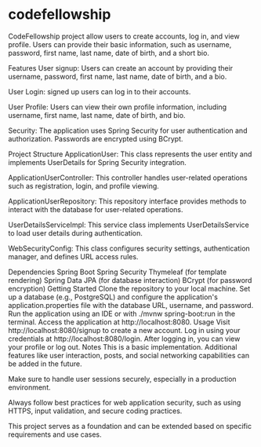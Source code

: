 # codefellowship
CodeFellowship project allow users to create accounts, log in, and view profile. Users can provide their basic information, such as username, password, first name, last name, date of birth, and a short bio.

Features
User signup: Users can create an account by providing their username, password, first name, last name, date of birth, and a bio.

User Login: signed up users can log in to their accounts.

User Profile: Users can view their own profile information, including username, first name, last name, date of birth, and bio.

Security: The application uses Spring Security for user authentication and authorization. Passwords are encrypted using BCrypt.

Project Structure
ApplicationUser: This class represents the user entity and implements UserDetails for Spring Security integration.

ApplicationUserController: This controller handles user-related operations such as registration, login, and profile viewing.

ApplicationUserRepository: This repository interface provides methods to interact with the database for user-related operations.

UserDetailsServiceImpl: This service class implements UserDetailsService to load user details during authentication.

WebSecurityConfig: This class configures security settings, authentication manager, and defines URL access rules.

Dependencies
Spring Boot
Spring Security
Thymeleaf (for template rendering)
Spring Data JPA (for database interaction)
BCrypt (for password encryption)
Getting Started
Clone the repository to your local machine.
Set up a database (e.g., PostgreSQL) and configure the application's application.properties file with the database URL, username, and password.
Run the application using an IDE or with ./mvnw spring-boot:run in the terminal.
Access the application at http://localhost:8080.
Usage
Visit http://localhost:8080/signup to create a new account.
Log in using your credentials at http://localhost:8080/login.
After logging in, you can view your profile or log out.
Notes
This is a basic implementation. Additional features like user interaction, posts, and social networking capabilities can be added in the future.

Make sure to handle user sessions securely, especially in a production environment.

Always follow best practices for web application security, such as using HTTPS, input validation, and secure coding practices.

This project serves as a foundation and can be extended based on specific requirements and use cases.





